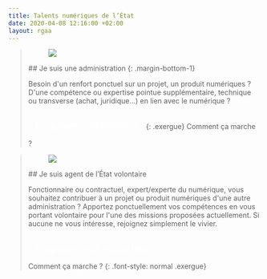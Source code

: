 ```yaml
---
title: Talents numériques de l’État
date: 2020-04-08 12:16:00 +02:00
layout: rgaa
---
```


<style>
         .button {
         background-color: none;
         border: 1px solid white;
         color: white;
         padding: 10px 10px;
         text-align: center;
         text-decoration: none;
         display: inline-block;
         font-style: normal;
         font-size: 20px;
         margin: 4px 2px;
         cursor: pointer;
         }
      </style>

> <figure class='image-left' style='width: 4%;'><img src="/uploads/fleche-droite.png"/></figure>## Je suis une administration
> {: .margin-bottom-1}
> 
> <p class="normal">Besoin d'un renfort ponctuel sur un projet, un produit numériques ? D'une compétence ou expertise pointue supplémentaire, technique ou transverse (achat, juridique...) en lien avec le numérique ?<p> 
> 
><a href="https://sgmap.sphinxdeclic.com/d/s/b5osl9" class="button">Proposer une mission</a>
{: .exergue}
Comment ça marche ?


> <figure class='image-left' style='width: 5%;'><img src="/uploads/fleche-droite.png"/></figure>## Je suis agent de l’État volontaire
> 
> <p class="normal">Fonctionnaire ou contractuel, expert/experte du numérique, vous souhaitez contribuer à un projet ou produit numériques d'une autre administration ? Apportez ponctuellement vos compétences en vous portant volontaire pour l'une des missions proposées actuellement.
> Si aucune ne vous intéresse, rejoignez simplement le vivier.</p>
> 
> <a href="https://sgmap.sphinxdeclic.com/d/s/b5osl9" class="button">Proposer mon expertise</a>
> <br> 
> Comment ça marche ?
{: .font-style: normal .exergue}
